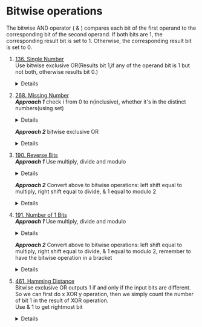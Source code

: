 # Bitwise operations

The bitwise AND operator ( & ) compares each bit of the first operand to the corresponding bit of the second operand. If both bits are 1, the corresponding result bit is set to 1. Otherwise, the corresponding result bit is set to 0.  

1. [136. Single Number](https://leetcode.com/problems/single-number)  
    Use bitwise exclusive OR(Results bit 1,if any of the operand bit is 1 but not both, otherwise results bit 0.)
    <details>

      ```python
      def singleNumber(self, nums: List[int]) -> int:
          result = 0
          for n in nums:
              result ^= n
          return result      
      ```
    </details>
1. [268. Missing Number](https://leetcode.com/problems/missing-number)  
   ***Approach 1*** check i from 0 to n(inclusive), whether it's in the distinct numbers(using set)
    <details>

      ```python
        def missingNumber(self, nums: List[int]) -> int:
            distinctNums = set(nums)
            for i in range(len(nums) + 1):
                if i not in distinctNums:
                    return i         
      ```
    </details>
    
   ***Approach 2*** bitwise exclusive OR  
    <details>

      ```python
        def missingNumber(self, nums: List[int]) -> int:
            result = len(nums)
            for i, n in enumerate(nums):
                result ^= i ^ n
            
            return result        
      ```
    </details>
1. [190. Reverse Bits](https://leetcode.com/problems/reverse-bits)  
   ***Approach 1*** Use multiply, divide and modulo
    <details>

      ```python
        def reverseBits(self, n: int) -> int:
            result = 0
            for _ in range(32):
                result = result * 2 + n % 2
                n //= 2
            
            return result         
      ```
    </details>
    
   ***Approach 2*** Convert above to bitwise operations: left shift equal to multiply, right shift equal to divide, & 1 equal to modulo 2
    <details>

      ```python
        def reverseBits(self, n: int) -> int:
            result = 0
            for _ in range(32):
                result = (result << 1) + (n & 1)
                n >>= 1
            
            return result      
      ```
    </details>

1. [191. Number of 1 Bits](https://leetcode.com/problems/number-of-1-bits)  
   ***Approach 1*** Use multiply, divide and modulo
    <details>

      ```python
        def hammingWeight(self, n: int) -> int:
            result = 0
            while n != 0:
                result += n % 2
                n //= 2
            
            return result        
      ```
    </details>
    
   ***Approach 2*** Convert above to bitwise operations: left shift equal to multiply, right shift equal to divide, & 1 equal to modulo 2, remember to have the bitwise operation in a bracket  
    <details>

      ```python
            result = 0
            while n != 0:
                result += (n & 1)
                n >>= 1
            
            return result    
      ```
    </details>
1. [461. Hamming Distance](https://leetcode.com/problems/hamming-distance)  
    Bitwise exclusive OR outputs 1 if and only if the input bits are different. So we can first do x XOR y operation, then we simply count the number of bit 1 in the result of XOR operation.  
    Use & 1 to get rightmost bit  
    <details>

      ```python
        def hammingDistance(self, x: int, y: int) -> int:
            xXORy = x ^ y
            count = 0
            while xXORy != 0:
                if xXORy & 1:
                    count += 1
                xXORy >>= 1
            return count
      ```
    </details> 
